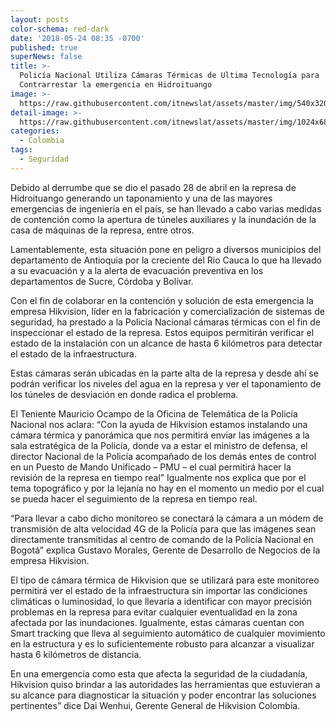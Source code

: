 ```yaml
---
layout: posts
color-schema: red-dark
date: '2018-05-24 08:35 -0700'
published: true
superNews: false
title: >-
  Policía Nacional Utiliza Cámaras Térmicas de Ultima Tecnología para
  Contrarrestar la emergencia en Hidroituango
image: >-
  https://raw.githubusercontent.com/itnewslat/assets/master/img/540x320/Radar-p.jpg
detail-image: >-
  https://raw.githubusercontent.com/itnewslat/assets/master/img/1024x680/Radar-g.jpg
categories:
  - Colombia
tags:
  - Seguridad
---
```

Debido al derrumbe que se dio el pasado 28 de abril en la represa de Hidroituango generando un taponamiento y una de las mayores emergencias de ingeniería en el país, se han llevado a cabo varias medidas de contención como la apertura de túneles auxiliares y la inundación de la casa de máquinas de la represa, entre otros. 

Lamentablemente, esta situación pone en peligro a diversos municipios del departamento de Antioquia por la creciente del Rio Cauca lo que ha llevado a su evacuación y a la alerta de evacuación preventiva en los departamentos de Sucre, Córdoba y Bolívar.

Con el fin de colaborar en la contención y solución de esta emergencia la empresa Hikvision, líder en la fabricación y comercialización de sistemas de seguridad, ha prestado a la Policía Nacional cámaras térmicas con el fin de inspeccionar el estado de la represa. Estos equipos permitirán verificar el estado de la instalación con un alcance de hasta 6 kilómetros para detectar el estado de la infraestructura. 

Estas cámaras serán ubicadas en la parte alta de la represa y desde ahí se podrán verificar los niveles del agua en la represa y ver el taponamiento de los túneles de desviación en donde radica el problema. 

El Teniente Mauricio Ocampo de la Oficina de Telemática de la Policía Nacional nos aclara: “Con la ayuda de Hikvision estamos instalando una cámara térmica y panorámica que nos permitirá enviar las imágenes a la sala estratégica de la Policía, donde va a estar el ministro de defensa, el director Nacional de la Policía acompañado de los demás entes de control en un Puesto de Mando Unificado – PMU – el cual permitirá hacer la revisión de la represa en tiempo real”  Igualmente nos explica que por el tema topográfico y por la lejanía no hay en el momento un medio por el cual se pueda hacer el seguimiento de la represa en tiempo real. 

“Para llevar a cabo dicho monitoreo se conectará la cámara a un módem de transmisión de alta velocidad 4G de la Policía para que las imágenes sean directamente transmitidas al centro de comando de la Policía Nacional en Bogotá” explica Gustavo Morales, Gerente de Desarrollo de Negocios de la empresa Hikvision.  

El tipo de cámara térmica de Hikvision que se utilizará para este monitoreo permitirá ver el estado de la infraestructura sin importar las condiciones climáticas o luminosidad, lo que llevaría a identificar con mayor precisión problemas en la represa para evitar cualquier eventualidad en la zona afectada por las inundaciones. Igualmente, estas cámaras cuentan con Smart tracking que lleva al seguimiento automático de cualquier movimiento en la estructura y es lo suficientemente robusto para alcanzar a visualizar hasta 6 kilómetros de distancia. 

En una emergencia como esta que afecta la seguridad de la ciudadanía, Hikvision quiso brindar a las autoridades las herramientas que estuvieran a su alcance para diagnosticar la situación y poder encontrar las soluciones pertinentes” dice Dai Wenhui, Gerente General de Hikvision Colombia.